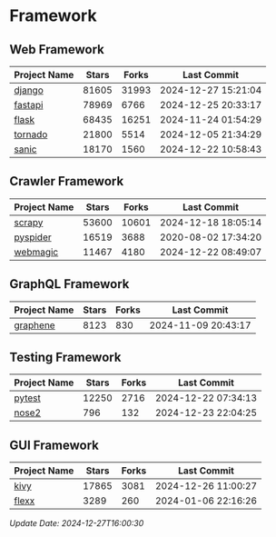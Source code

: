 # Framework

## Web Framework
| Project Name | Stars | Forks | Last Commit |
| ------------ | ----- | ----- | ----------- |
| [django](https://github.com/django/django) | 81605 | 31993 | 2024-12-27 15:21:04 |
| [fastapi](https://github.com/fastapi/fastapi) | 78969 | 6766 | 2024-12-25 20:33:17 |
| [flask](https://github.com/pallets/flask) | 68435 | 16251 | 2024-11-24 01:54:29 |
| [tornado](https://github.com/tornadoweb/tornado) | 21800 | 5514 | 2024-12-05 21:34:29 |
| [sanic](https://github.com/sanic-org/sanic) | 18170 | 1560 | 2024-12-22 10:58:43 |

## Crawler Framework
| Project Name | Stars | Forks | Last Commit |
| ------------ | ----- | ----- | ----------- |
| [scrapy](https://github.com/scrapy/scrapy) | 53600 | 10601 | 2024-12-18 18:05:14 |
| [pyspider](https://github.com/binux/pyspider) | 16519 | 3688 | 2020-08-02 17:34:20 |
| [webmagic](https://github.com/code4craft/webmagic) | 11467 | 4180 | 2024-12-22 08:49:07 |

## GraphQL Framework
| Project Name | Stars | Forks | Last Commit |
| ------------ | ----- | ----- | ----------- |
| [graphene](https://github.com/graphql-python/graphene) | 8123 | 830 | 2024-11-09 20:43:17 |

## Testing Framework
| Project Name | Stars | Forks | Last Commit |
| ------------ | ----- | ----- | ----------- |
| [pytest](https://github.com/pytest-dev/pytest) | 12250 | 2716 | 2024-12-22 07:34:13 |
| [nose2](https://github.com/nose-devs/nose2) | 796 | 132 | 2024-12-23 22:04:25 |

## GUI Framework
| Project Name | Stars | Forks | Last Commit |
| ------------ | ----- | ----- | ----------- |
| [kivy](https://github.com/kivy/kivy) | 17865 | 3081 | 2024-12-26 11:00:27 |
| [flexx](https://github.com/flexxui/flexx) | 3289 | 260 | 2024-01-06 22:16:26 |

*Update Date: 2024-12-27T16:00:30*